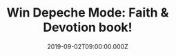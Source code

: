 ---
campaign-uuid: "c-c80af19e-47ac-490a-bdc3-1ae153771ef5"
type: "Competition"
category: "Gifts"
date: "2019-09-02T09:00:00.000Z"
end-date: "2019-10-02T23:59:00.000Z"
disable-form: false
is_promoted: false
has_entry_page: true
title: "Win Depeche Mode: Faith & Devotion book!"
competition-description: "<p>Emerging from the unlikely locale of Basildon at the\
  \ dawn of the Eighties, the unassuming Depeche Mode became pioneers of British electro-pop.\
  \ Surviving the abrupt early departure of band founder and chief songwriter Vince\
  \ Clarke, they quickly gathered a fervent cult following before powering into the\
  \ mainstream. Faith and Devotion is a tale of triumph from adversity: the extraordinary\
  \ history of a unique global synth-rock phenomenon. It's the story of Depeche Mode.\
  \ </p>\n<p>We are giving away a copy of Depeche Mode: Faith & Devotion book to one\
  \ of our lucky winners. Click below and it could be yours.</p>\n"
hero-header: "Win Depeche Mode: Faith & Devotion book!"
terms-confirmation: "N/A"
banner-img: "https://assets.expresslyapp.com/asset-31099e24-a3ce-4430-9bb0-15944c74ca42.jpg"
logo-left-href: "aaa.nme.com"
logo-left-image: "https://assets.expresslyapp.com/asset-b4a6a69e-9999-4c3a-b8cd-71d7a1985784.jpg"
logo-left-title: "NME AAA"
bg-image-hero: "https://assets.expresslyapp.com/asset-bd451334-04e7-40be-ba1f-079dbe46d8cf.jpg"
bg-image-first: "https://assets.expresslyapp.com/asset-b46c082d-261c-44a1-9482-9bb771c46365.jpg"
section1-content: "<p>Emerging from the unlikely locale of Basildon at the dawn of\
  \ the Eighties, the unassuming Depeche Mode became pioneers of British electro-pop.\
  \ Surviving the abrupt early departure of band founder and chief songwriter Vince\
  \ Clarke, they quickly gathered a fervent cult following before powering into the\
  \ mainstream.</p>\n<p>Dave Gahan, Martin Gore, Andrew Fletcher and Alan Wilder took\
  \ their dark, venal songs of sex, religion, obsession and death to the world's arenas\
  \ and stadiums. From the band's earliest stirrings in Essex to the eve of their\
  \ 40th anniversary, Faith and Devotion is a tale of triumph from adversity: the\
  \ extraordinary history of a unique global synth-rock phenomenon. It's the story\
  \ of Depeche Mode.</p>\n<p>Enter below for a chance to win.Good luck!</p>\n"
entry-title: "Win Depeche Mode: Faith & Devotion book!"
entry-content: "<p>Enter the draw to win Depeche Mode: Faith &amp; Devotion book by\
  \ completing the form below before 23:59 on the 2nd of October 2019.</p>\n"
has-winner: false
prize-description: "Depeche Mode: Faith & Devotion book"
special-conditions: "Multiple entries are allowed up to one every day.\r\n\r\nThis\
  \ competition is also available on: http://club.expressly.io/competitons/depeche-mode-faith-devotion-book"
country-restrictions:
- "GB"
---